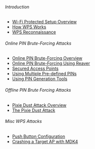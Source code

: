 ###### Introduction
- [Wi-Fi Protected Setup Overview](module/186/section/1956)
- [How WPS Works](module/186/section/1957)  
- [WPS Reconnaissance](module/186/section/1958)
###### Online PIN Brute-Forcing Attacks
- [Online PIN Brute-Forcing Overview](module/186/section/1959) 
- [Online PIN Brute-Forcing Using Reaver](module/186/section/1960)  
- [Secured Access Points](module/186/section/1961)  
- [Using Multiple Pre-defined PINs](module/186/section/1965)  
- [Using PIN Generation Tools](module/186/section/1964)
###### Offline PIN Brute Forcing Attacks
- [Pixie Dust Attack Overview](module/186/section/1962)  
- [The Pixie Dust Attack](module/186/section/1963)
###### Misc WPS Attacks
- [Push Button Configuration](module/186/section/3150)
- [Crashing a Target AP with MDK4](module/186/section/1967)